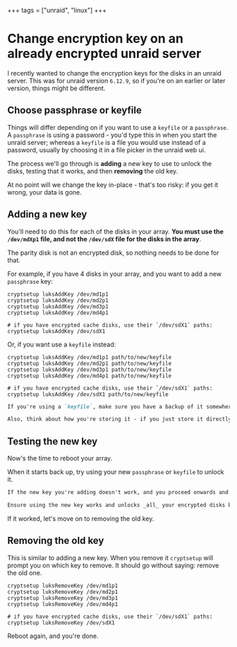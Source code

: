 +++
tags = ["unraid", "linux"]
+++

# Change encryption key on an already encrypted unraid server

I recently wanted to change the encryption keys for the disks in an unraid server. This was for unraid version `6.12.9`, so if you're on an earlier or later version, things might be different.

## Choose passphrase or keyfile

Things will differ depending on if you want to use a `keyfile` or a `passphrase`. A `passphrase` is using a password - you'd type this in when you start the unraid server; whereas a `keyfile` is a file you would use instead of a password, usually by choosing it in a file picker in the unraid web ui.

The process we'll go through is **adding** a new key to use to unlock the disks, testing that it works, and then **removing** the old key.

At no point will we change the key in-place - that's too risky: if you get it wrong, your data is gone.

## Adding a new key

You'll need to do this for each of the disks in your array. **You must use the `/dev/mdXp1` file, and not the `/dev/sdX` file for the disks in the array**.

The parity disk is not an encrypted disk, so nothing needs to be done for that.

For example, if you have 4 disks in your array, and you want to add a new `passphrase` key:

```bash,title="add new encryption: passphrase"
cryptsetup luksAddKey /dev/md1p1
cryptsetup luksAddKey /dev/md2p1
cryptsetup luksAddKey /dev/md3p1
cryptsetup luksAddKey /dev/md4p1

# if you have encrypted cache disks, use their `/dev/sdX1` paths:
cryptsetup luksAddKey /dev/sdX1
```

Or, if you want use a `keyfile` instead:

```bash,title="add new encryption: passphrase"
cryptsetup luksAddKey /dev/md1p1 path/to/new/keyfile
cryptsetup luksAddKey /dev/md2p1 path/to/new/keyfile
cryptsetup luksAddKey /dev/md3p1 path/to/new/keyfile
cryptsetup luksAddKey /dev/md4p1 path/to/new/keyfile

# if you have encrypted cache disks, use their `/dev/sdX1` paths:
cryptsetup luksAddKey /dev/sdX1 path/to/new/keyfile
```

~~~md warning title="Be careful when using a keyfile"
If you're using a `keyfile`, make sure you have a backup of it somewhere safe. If you lose it, you won't be able to unlock your disks.

Also, think about how you're storing it - if you just store it directly on the unraid USB stick, you're effectively not using encryption at all.
~~~

## Testing the new key

Now's the time to reboot your array.

When it starts back up, try using your new `passphrase` or `keyfile` to unlock it.

~~~md warning title="Do not skip this step"
If the new key you're adding doesn't work, and you proceed onwards and remove your old key, you'll have lost access to all your data.

Ensure using the new key works and unlocks _all_ your encrypted disks before proceeding to remove the old key.
~~~

If it worked, let's move on to removing the old key.

## Removing the old key

This is similar to adding a new key. When you remove it `cryptsetup` will prompt you on which key to remove. It should go without saying: remove the old one.

```bash,title="remove old encryption"
cryptsetup luksRemoveKey /dev/md1p1
cryptsetup luksRemoveKey /dev/md2p1
cryptsetup luksRemoveKey /dev/md3p1
cryptsetup luksRemoveKey /dev/md4p1

# if you have encrypted cache disks, use their `/dev/sdX1` paths:
cryptsetup luksRemoveKey /dev/sdX1
```

Reboot again, and you're done.
